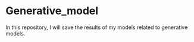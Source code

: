 # Generative_model

In this repository, I will save the results of my models  related to generative models.
